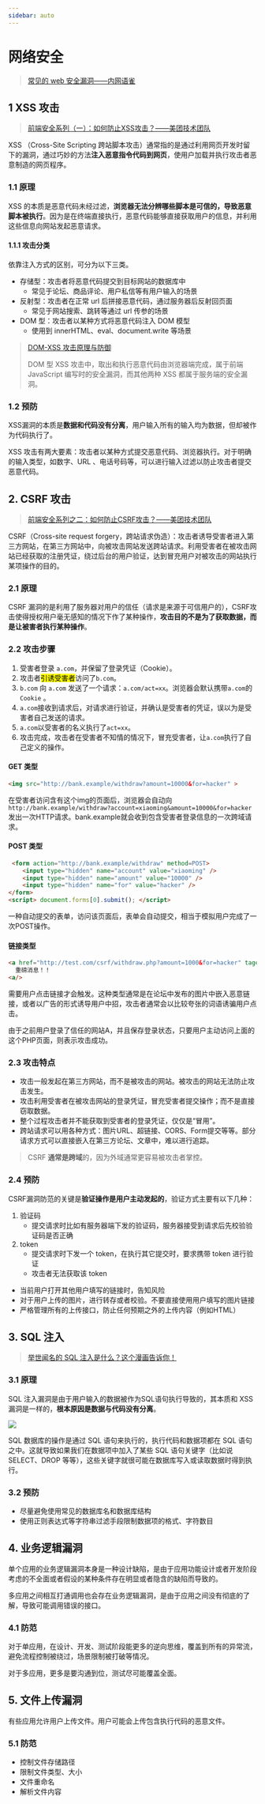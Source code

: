 ```yaml
---
sidebar: auto
---
```

# 网络安全

> [常见的 web 安全漏洞——内网语雀](https://yuque.antfin-inc.com/jinghan/appsecurity/web)
## 1 XSS 攻击
> [前端安全系列（一）：如何防止XSS攻击？——美团技术团队](https://tech.meituan.com/2018/09/27/fe-security.html)

XSS （Cross-Site Scripting 跨站脚本攻击）通常指的是通过利用网页开发时留下的漏洞，通过巧妙的方法**注入恶意指令代码到网页**，使用户加载并执行攻击者恶意制造的网页程序。

### 1.1 原理

XSS 的本质是恶意代码未经过滤，**浏览器无法分辨哪些脚本是可信的，导致恶意脚本被执行**。因为是在终端直接执行，恶意代码能够直接获取用户的信息，并利用这些信息向网站发起恶意请求。

#### 1.1.1 攻击分类

依靠注入方式的区别，可分为以下三类。

- 存储型：攻击者将恶意代码提交到目标网站的数据库中
   - 常见于论坛、商品评论、用户私信等有用户输入的场景
- 反射型：攻击者在正常 url 后拼接恶意代码，通过服务器后反射回页面
   - 常见于网站搜索、跳转等通过 url 传参的场景
- DOM 型：攻击者以某种方式将恶意代码注入 DOM 模型
   - 使用到 innerHTML、eval、document.write 等场景

> [DOM-XSS 攻击原理与防御](https://www.cnblogs.com/mysticbinary/p/12542695.html)
> 
> DOM 型 XSS 攻击中，取出和执行恶意代码由浏览器端完成，属于前端 JavaScript 编写时的安全漏洞，而其他两种 XSS 都属于服务端的安全漏洞。

### 1.2 预防

XSS漏洞的本质是**数据和代码没有分离**，用户输入所有的输入均为数据，但却被作为代码执行了。

XSS 攻击有两大要素：攻击者以某种方式提交恶意代码、浏览器执行。对于明确的输入类型，如数字、URL 、电话号码等，可以进行输入过滤以防止攻击者提交恶意代码。

## 2. CSRF 攻击
> [前端安全系列之二：如何防止CSRF攻击？——美团技术团队](https://segmentfault.com/a/1190000016659945)

CSRF（Cross-site request forgery，跨站请求伪造）：攻击者诱导受害者进入第三方网站，在第三方网站中，向被攻击网站发送跨站请求。利用受害者在被攻击网站已经获取的注册凭证，绕过后台的用户验证，达到冒充用户对被攻击的网站执行某项操作的目的。

### 2.1 原理

CSRF 漏洞的是利用了服务器对用户的信任（请求是来源于可信用户的），CSRF攻击使得授权用户毫无感知的情况下作了某种操作，**攻击目的不是为了获取数据，而是让被害者执行某种操作**。

### 2.2 攻击步骤

1. 受害者登录 `a.com`，并保留了登录凭证（Cookie）。
2. 攻击者<mark>引诱受害者</mark>访问了`b.com`。
3. `b.com` 向 `a.com` 发送了一个请求：`a.com/act=xx`。浏览器会默认携带`a.com`的 `Cookie` 。
4. `a.com`接收到请求后，对请求进行验证，并确认是受害者的凭证，误以为是受害者自己发送的请求。
5. `a.com`以受害者的名义执行了`act=xx`。
6. 攻击完成，攻击者在受害者不知情的情况下，冒充受害者，让`a.com`执行了自己定义的操作。

#### GET 类型
```html
<img src="http://bank.example/withdraw?amount=10000&for=hacker" >
```
在受害者访问含有这个img的页面后，浏览器会自动向 `http://bank.example/withdraw?account=xiaoming&amount=10000&for=hacker` 发出一次HTTP请求。bank.example就会收到包含受害者登录信息的一次跨域请求。

#### POST 类型
```html
 <form action="http://bank.example/withdraw" method=POST>
    <input type="hidden" name="account" value="xiaoming" />
    <input type="hidden" name="amount" value="10000" />
    <input type="hidden" name="for" value="hacker" />
</form>
<script> document.forms[0].submit(); </script> 
```
一种自动提交的表单，访问该页面后，表单会自动提交，相当于模拟用户完成了一次POST操作。

#### 链接类型
```html
<a href="http://test.com/csrf/withdraw.php?amount=1000&for=hacker" taget="_blank">
  重磅消息！！
<a/>
```
需要用户点击链接才会触发。这种类型通常是在论坛中发布的图片中嵌入恶意链接，或者以广告的形式诱导用户中招，攻击者通常会以比较夸张的词语诱骗用户点击。

由于之前用户登录了信任的网站A，并且保存登录状态，只要用户主动访问上面的这个PHP页面，则表示攻击成功。


### 2.3 攻击特点

- 攻击一般发起在第三方网站，而不是被攻击的网站。被攻击的网站无法防止攻击发生。
- 攻击利用受害者在被攻击网站的登录凭证，冒充受害者提交操作；而不是直接窃取数据。
- 整个过程攻击者并不能获取到受害者的登录凭证，仅仅是“冒用”。
- 跨站请求可以用各种方式：图片URL、超链接、CORS、Form提交等等。部分请求方式可以直接嵌入在第三方论坛、文章中，难以进行追踪。

> CSRF **通常是跨域**的，因为外域通常更容易被攻击者掌控。

### 2.4 预防
CSRF漏洞防范的关键是**验证操作是用户主动发起的**，验证方式主要有以下几种：

1. 验证码
   - 提交请求时比如有服务器端下发的验证码，服务器接受到请求后先校验验证码是否正确
2. token
   - 提交请求时下发一个 token，在执行其它提交时，要求携带 token 进行验证
   - 攻击者无法获取该 token


- 当前用户打开其他用户填写的链接时，告知风险
- 对于用户上传的图片，进行转存或者校验。不要直接使用用户填写的图片链接
- 严格管理所有的上传接口，防止任何预期之外的上传内容（例如HTML）

##  3. SQL 注入
> [举世闻名的 SQL 注入是什么？这个漫画告诉你！](https://juejin.cn/post/6936793563854274597)

### 3.1 原理

SQL 注入漏洞是由于用户输入的数据被作为SQL语句执行导致的，其本质和 XSS 漏洞是一样的，**根本原因是数据与代码没有分离**。

![](./imgs/SQL注入.png)

SQL 数据库的操作是通过 SQL 语句来执行的，执行代码和数据项都在 SQL 语句之中。这就导致如果我们在数据项中加入了某些 SQL 语句关键字（比如说 SELECT、DROP 等等），这些关键字就很可能在数据库写入或读取数据时得到执行。

### 3.2 预防

- 尽量避免使用常见的数据库名和数据库结构
- 使用正则表达式等字符串过滤手段限制数据项的格式、字符数目

## 4. 业务逻辑漏洞

单个应用的业务逻辑漏洞本身是一种设计缺陷，是由于应用功能设计或者开发阶段考虑的不全面或者假设的某种条件存在明显或者隐含的缺陷而导致的。

多应用之间相互打通调用也会存在业务逻辑漏洞，是由于应用之间没有彻底的了解，导致可能调用错误的接口。

### 4.1 防范
对于单应用，在设计、开发、测试阶段能更多的逆向思维，覆盖到所有的异常流，避免流程控制被绕过，场景限制被打破等情况。

对于多应用，更多是要沟通到位，测试尽可能覆盖全面。

## 5. 文件上传漏洞

有些应用允许用户上传文件。用户可能会上传包含执行代码的恶意文件。

### 5.1 防范
- 控制文件存储路径
- 限制文件类型、大小
- 文件重命名
- 解析文件内容
